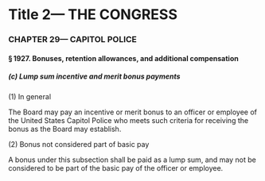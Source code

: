 
# Title 2— THE CONGRESS
### CHAPTER 29— CAPITOL POLICE
#### § 1927. Bonuses, retention allowances, and additional compensation
##### (c) Lump sum incentive and merit bonus payments

(1) In general

The Board may pay an incentive or merit bonus to an officer or employee of the United States Capitol Police who meets such criteria for receiving the bonus as the Board may establish.

(2) Bonus not considered part of basic pay

A bonus under this subsection shall be paid as a lump sum, and may not be considered to be part of the basic pay of the officer or employee.
